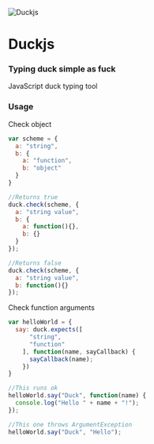 ![Duckjs](http://i2.kym-cdn.com/entries/icons/original/000/003/549/1307920884001.jpg)

# Duckjs #
### Typing duck simple as fuck ###


JavaScript duck typing tool

### Usage ###

Check object
```javascript
var scheme = {
  a: "string",
  b: {
    a: "function",
    b: "object"
  }
}

//Returns true
duck.check(scheme, {
  a: "string value",
  b: {
    a: function(){},
    b: {}
  }
});

//Returns false
duck.check(scheme, {
  a: "string value",
  b: function(){}
});
```

Check function arguments
```javascript
var helloWorld = {
  say: duck.expects([
      "string",
      "function"
    ], function(name, sayCallback) {
      sayCallback(name);
    })
}

//This runs ok
helloWorld.say("Duck", function(name) {
  console.log("Hello " + name + "!");
});

//This one throws ArgumentException
helloWorld.say("Duck", "Hello");
```
